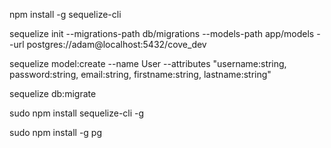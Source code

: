 npm install -g sequelize-cli

sequelize init --migrations-path db/migrations --models-path app/models --url postgres://adam@localhost:5432/cove_dev

sequelize model:create --name User --attributes "username:string, password:string, email:string, firstname:string, lastname:string"

sequelize db:migrate

sudo npm install sequelize-cli -g

sudo npm install -g pg

